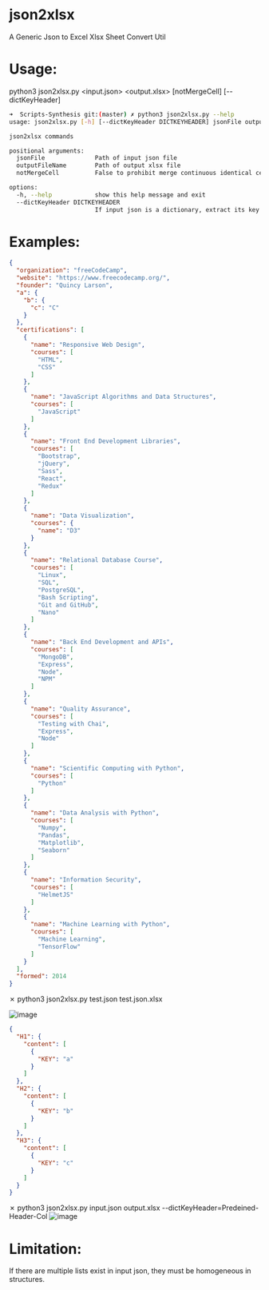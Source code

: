 # json2xlsx
  A Generic Json to Excel Xlsx Sheet Convert Util

# Usage:
python3 json2xlsx.py <input.json> <output.xlsx> [notMergeCell] [--dictKeyHeader]
  
```sh
➜  Scripts-Synthesis git:(master) ✗ python3 json2xlsx.py --help
usage: json2xlsx.py [-h] [--dictKeyHeader DICTKEYHEADER] jsonFile outputFileName

json2xlsx commands

positional arguments:
  jsonFile              Path of input json file
  outputFileName        Path of output xlsx file
  notMergeCell          False to prohibit merge continuous identical cell vertically

options:
  -h, --help            show this help message and exit
  --dictKeyHeader DICTKEYHEADER
                        If input json is a dictionary, extract its key as content of specified header column
```

# Examples:
```json
{
  "organization": "freeCodeCamp",
  "website": "https://www.freecodecamp.org/",
  "founder": "Quincy Larson",
  "a": {
    "b": {
      "c": "C"
    }
  },
  "certifications": [
    {
      "name": "Responsive Web Design",
      "courses": [
        "HTML",
        "CSS"
      ]
    },
    {
      "name": "JavaScript Algorithms and Data Structures",
      "courses": [
        "JavaScript"
      ]
    },
    {
      "name": "Front End Development Libraries",
      "courses": [
        "Bootstrap",
        "jQuery",
        "Sass",
        "React",
        "Redux"
      ]
    },
    {
      "name": "Data Visualization",
      "courses": {
        "name": "D3"
      }
    },
    {
      "name": "Relational Database Course",
      "courses": [
        "Linux",
        "SQL",
        "PostgreSQL",
        "Bash Scripting",
        "Git and GitHub",
        "Nano"
      ]
    },
    {
      "name": "Back End Development and APIs",
      "courses": [
        "MongoDB",
        "Express",
        "Node",
        "NPM"
      ]
    },
    {
      "name": "Quality Assurance",
      "courses": [
        "Testing with Chai",
        "Express",
        "Node"
      ]
    },
    {
      "name": "Scientific Computing with Python",
      "courses": [
        "Python"
      ]
    },
    {
      "name": "Data Analysis with Python",
      "courses": [
        "Numpy",
        "Pandas",
        "Matplotlib",
        "Seaborn"
      ]
    },
    {
      "name": "Information Security",
      "courses": [
        "HelmetJS"
      ]
    },
    {
      "name": "Machine Learning with Python",
      "courses": [
        "Machine Learning",
        "TensorFlow"
      ]
    }
  ],
  "formed": 2014
}
```
✗ python3 json2xlsx.py test.json test.json.xlsx

![image](https://github.com/user-attachments/assets/fbdb789f-5140-49be-b30b-da935cf8401c)




```json
{
  "H1": {
    "content": [
      {
        "KEY": "a"
      }
    ]
  },
  "H2": {
    "content": [
      {
        "KEY": "b"
      }
    ]
  },
  "H3": {
    "content": [
      {
        "KEY": "c"
      }
    ]
  }
}
```
✗ python3 json2xlsx.py input.json output.xlsx --dictKeyHeader=Predeined-Header-Col
![image](https://github.com/user-attachments/assets/e30885b8-bf93-4127-b334-38f83eb0f694)

# Limitation:
If there are multiple lists exist in input json, they must be homogeneous in structures.



